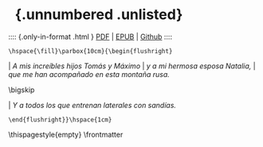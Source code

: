 #   {.unnumbered  .unlisted}


:::: {.only-in-format .html }
[PDF](https://seamplex.com/thesis/pdf/) | [EPUB](https://seamplex.com/thesis/epub/) | [Github](https://github.com/gtheler/thesis/)
::::

```{=latex}
\hspace{\fill}\parbox{10cm}{\begin{flushright}
```

| _A mis increíbles hijos Tomás y Máximo_
| _y a mi hermosa esposa Natalia,_
| _que me han acompañado en esta montaña rusa._

\bigskip

| _Y a todos los que entrenan laterales con sandías._


```{=latex}
\end{flushright}}\hspace{1cm}
```


\thispagestyle{empty}
\frontmatter
